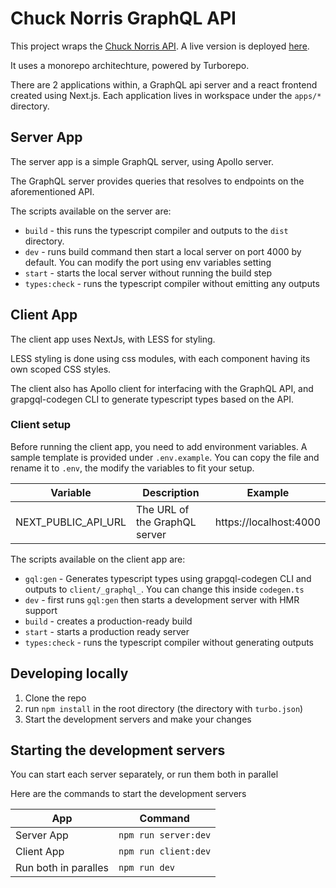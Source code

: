 # Chuck Norris GraphQL API

This project wraps the [Chuck Norris API](https://https://api.chucknorris.io/). A live version is deployed [here](https://cnrsapi.vercel.app/).

It uses a monorepo architechture, powered by Turborepo.

There are 2 applications within, a GraphQL api server and a react frontend created using Next.js. Each application lives in workspace under the `apps/*` directory.

## Server App

The server app is a simple GraphQL server, using Apollo server.

The GraphQL server provides queries that resolves to endpoints on the aforementioned API.

The scripts available on the server are:

- `build` - this runs the typescript compiler and outputs to the `dist` directory.
- `dev` - runs build command then start a local server on port 4000 by default. You can modify the port using env variables setting
- `start` - starts the local server without running the build step
- `types:check` - runs the typescript compiler without emitting any outputs

## Client App

The client app uses NextJs, with LESS for styling.

LESS styling is done using css modules, with each component having its own scoped CSS styles.

The client also has Apollo client for interfacing with the GraphQL API, and grapgql-codegen CLI to generate typescript types based on the API.

### Client setup

Before running the client app, you need to add environment variables. A sample template is provided under `.env.example`. You can copy the file and rename it to `.env`, the modify the variables to fit your setup.

| Variable            | Description                   | Example                |
| ------------------- | ----------------------------- | ---------------------- |
| NEXT_PUBLIC_API_URL | The URL of the GraphQL server | https://localhost:4000 |

The scripts available on the client app are:

- `gql:gen` - Generates typescript types using grapgql-codegen CLI and outputs to `client/_graphql_`. You can change this inside `codegen.ts`
- `dev` - first runs `gql:gen` then starts a development server with HMR support
- `build` - creates a production-ready build
- `start` - starts a production ready server
- `types:check` - runs the typescript compiler without generating outputs

## Developing locally

1. Clone the repo
2. run `npm install` in the root directory (the directory with `turbo.json`)
3. Start the development servers and make your changes

## Starting the development servers

You can start each server separately, or run them both in parallel

Here are the commands to start the development servers

| App                  | Command              |
| -------------------- | -------------------- |
| Server App           | `npm run server:dev` |
| Client App           | `npm run client:dev` |
| Run both in paralles | `npm run dev`        |
